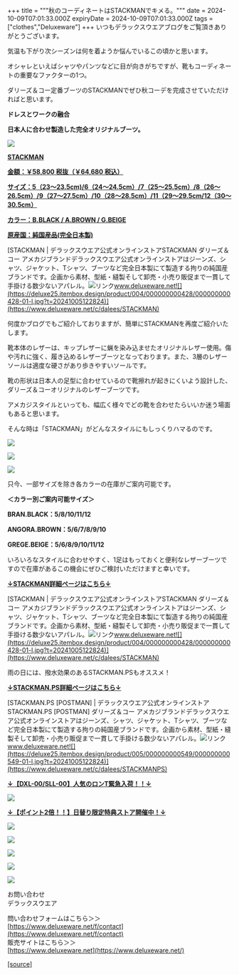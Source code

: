 +++
title = """秋のコーディネートはSTACKMANでキメる。"""
date = 2024-10-09T07:01:33.000Z
expiryDate = 2024-10-09T07:01:33.000Z
tags = ["clothes","Deluxeware"]
+++
いつもデラックスウエアブログをご覧頂きありがとうございます。

気温も下がり次シーズンは何を着ようか悩んでいるこの頃かと思います。

オシャレといえばシャツやパンツなどに目が向きがちですが、靴もコーディネートの重要なファクターの1つ。

ダリーズ＆コー定番ブーツのSTACKMANでぜひ秋コーデを完成させていただければと思います。

**ドレスとワークの融合**

**日本人に合わせ製造した完全オリジナルブーツ。**

[![](https://stat.ameba.jp/user_images/20241009/15/deluxeware/2d/10/j/o0800080015495861824.jpg)](https://www.deluxeware.net/c/dalees/STACKMAN)

**[STACKMAN](https://www.deluxeware.net/c/dalees/STACKMAN)**

**[金額：￥58,800 税抜（￥64,680 税込）](https://www.deluxeware.net/c/dalees/STACKMAN)**

**[サイズ：5（23～23.5cm)/6（24～24.5cm）/7（25～25.5cm）/8（26～26.5cm）/9（27～27.5cm）/10（28～28.5cm）/11（29～29.5cm/12（30～30.5cm）](https://www.deluxeware.net/c/dalees/STACKMAN)**

**[カラー：B.BLACK / A.BROWN / G.BEIGE](https://www.deluxeware.net/c/dalees/STACKMAN)**

**[原産国：純国産品(完全日本製)](https://www.deluxeware.net/c/dalees/STACKMAN)**

[STACKMAN | デラックスウエア公式オンラインストアSTACKMAN ダリーズ＆コー アメカジブランドデラックスウエア公式オンラインストアはジーンズ、シャツ、ジャケット、Tシャツ、ブーツなど完全日本製にて製造する拘りの純国産ブランドです。企画から素材、型紙・縫製そして卸売・小売り販促まで一貫して手掛ける数少ないアパレル。![リンク](https://c.stat100.ameba.jp/ameblo/symbols/v3.20.0/svg/gray/editor_link.svg)www.deluxeware.net![](https://deluxe25.itembox.design/product/004/000000000428/000000000428-01-l.jpg?t=20241005122824)](https://www.deluxeware.net/c/dalees/STACKMAN)

何度かブログでもご紹介しておりますが、簡単にSTACKMANを再度ご紹介いたします。

靴本体のレザーは、キップレザーに蝋を染み込ませたオリジナルレザー使用。傷や汚れに強く、履き込めるレザーブーツとなっております。また、3層のレザーソールは適度な硬さがあり歩きやすいソールです。

靴の形状は日本人の足型に合わせているので靴擦れが起きにくいよう設計した、ダリーズ＆コーオリジナルのレザーブーツです。

アメカジスタイルといっても、幅広く様々でどの靴を合わせたらいいか迷う場面もあると思います。

そんな時は「STACKMAN」がどんなスタイルにもしっくりハマるのです。

[![](https://stat.ameba.jp/user_images/20241009/15/deluxeware/35/4a/j/o0800080015495871850.jpg)](https://stat.ameba.jp/user_images/20241009/15/deluxeware/35/4a/j/o0800080015495871850.jpg)

[![](https://stat.ameba.jp/user_images/20241009/15/deluxeware/d2/24/j/o0800079915495871871.jpg)](https://stat.ameba.jp/user_images/20241009/15/deluxeware/d2/24/j/o0800079915495871871.jpg)

[![](https://stat.ameba.jp/user_images/20241009/15/deluxeware/b4/e6/j/o0800079915495871887.jpg)](https://stat.ameba.jp/user_images/20241009/15/deluxeware/b4/e6/j/o0800079915495871887.jpg)

只今、一部サイズを除き各カラーの在庫がご案内可能です。

**＜カラー別ご案内可能サイズ＞**

**BRAN.BLACK：5/8/10/11/12**

**ANGORA.BROWN：5/6/7/8/9/10**

**GREGE.BEIGE：5/6/8/9/10/11/12**

いろいろなスタイルに合わせやすく、1足はもっておくと便利なレザーブーツですので在庫があるこの機会にぜひご検討いただけますと幸いです。

**[↓STACKMAN詳細ページはこちら↓](https://www.deluxeware.net/c/dalees/STACKMAN)**

[STACKMAN | デラックスウエア公式オンラインストアSTACKMAN ダリーズ＆コー アメカジブランドデラックスウエア公式オンラインストアはジーンズ、シャツ、ジャケット、Tシャツ、ブーツなど完全日本製にて製造する拘りの純国産ブランドです。企画から素材、型紙・縫製そして卸売・小売り販促まで一貫して手掛ける数少ないアパレル。![リンク](https://c.stat100.ameba.jp/ameblo/symbols/v3.20.0/svg/gray/editor_link.svg)www.deluxeware.net![](https://deluxe25.itembox.design/product/004/000000000428/000000000428-01-l.jpg?t=20241005122824)](https://www.deluxeware.net/c/dalees/STACKMAN)

雨の日には、撥水効果のあるSTACKMAN.PSもオススメ！

**[↓STACKMAN.PS詳細ページはこちら↓](https://www.deluxeware.net/c/dalees/STACKMANPS)**

[STACKMAN.PS \[POSTMAN\] | デラックスウエア公式オンラインストアSTACKMAN.PS \[POSTMAN\] ダリーズ＆コー アメカジブランドデラックスウエア公式オンラインストアはジーンズ、シャツ、ジャケット、Tシャツ、ブーツなど完全日本製にて製造する拘りの純国産ブランドです。企画から素材、型紙・縫製そして卸売・小売り販促まで一貫して手掛ける数少ないアパレル。![リンク](https://c.stat100.ameba.jp/ameblo/symbols/v3.20.0/svg/gray/editor_link.svg)www.deluxeware.net![](https://deluxe25.itembox.design/product/005/000000000549/000000000549-01-l.jpg?t=20241005122824)](https://www.deluxeware.net/c/dalees/STACKMANPS)

**[↓【DXL-00/SLL-00】人気のロンT緊急入荷！！↓](https://www.deluxeware.net/)**

[![](https://stat.ameba.jp/user_images/20241007/16/deluxeware/df/96/j/o0800026015495163803.jpg?caw=800)](https://www.deluxeware.net/)

  
**[↓【ポイント2倍！！】日替り限定特典ストア開催中！↓](https://www.deluxeware.net/)**

[![](https://stat.ameba.jp/user_images/20241007/17/deluxeware/da/a1/j/o1200050015495173437.jpg?caw=800)](https://www.deluxeware.net/)

[![](https://stat.ameba.jp/user_images/20240614/12/deluxeware/fb/b4/j/o0800026015451324172.jpg?caw=800)](https://www.deluxeware.net/c/2024FWreserveall)

[![](https://stat.ameba.jp/user_images/20240315/15/deluxeware/04/7f/j/o0800026015413271803.jpg?caw=800)](https://www.instagram.com/deluxeware/?hl=ja)

[![](https://stat.ameba.jp/user_images/20220415/12/deluxeware/3b/ce/j/o0800026015103175481.jpg?caw=800)](https://www.deluxeware.net/f/headstore)

[![](https://stat.ameba.jp/user_images/20220415/12/deluxeware/d7/c6/j/o0800026015103175487.jpg?caw=800)](https://www.deluxeware.net/)

お問い合わせ  
デラックスウエア

問い合わせフォームはこちら＞＞  
[https://www.deluxeware.net/f/contact](https://www.deluxeware.net/f/contact)  
販売サイトはこちら＞＞  
[https://www.deluxeware.net](https://www.deluxeware.net/)

[[source]](https://ameblo.jp/deluxeware/entry-12870612226.html)
